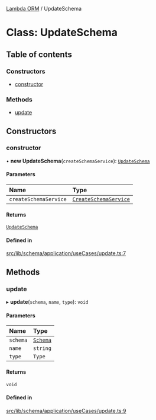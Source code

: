 [Lambda ORM](../README.md) / UpdateSchema

# Class: UpdateSchema

## Table of contents

### Constructors

- [constructor](UpdateSchema.md#constructor)

### Methods

- [update](UpdateSchema.md#update)

## Constructors

### constructor

• **new UpdateSchema**(`createSchemaService`): [`UpdateSchema`](UpdateSchema.md)

#### Parameters

| Name | Type |
| :------ | :------ |
| `createSchemaService` | [`CreateSchemaService`](CreateSchemaService.md) |

#### Returns

[`UpdateSchema`](UpdateSchema.md)

#### Defined in

[src/lib/schema/application/useCases/update.ts:7](https://github.com/lambda-orm/lambdaorm-base/blob/8749c37/src/lib/schema/application/useCases/update.ts#L7)

## Methods

### update

▸ **update**(`schema`, `name`, `type`): `void`

#### Parameters

| Name | Type |
| :------ | :------ |
| `schema` | [`Schema`](../interfaces/Schema.md) |
| `name` | `string` |
| `type` | `Type` |

#### Returns

`void`

#### Defined in

[src/lib/schema/application/useCases/update.ts:9](https://github.com/lambda-orm/lambdaorm-base/blob/8749c37/src/lib/schema/application/useCases/update.ts#L9)
